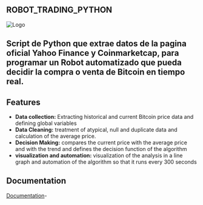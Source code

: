 ## ROBOT_TRADING_PYTHON
![Logo](https://img.freepik.com/vector-gratis/plantilla-logotipo-criptomineria-degradado_23-2149390437.jpg)


## Script de Python que extrae datos de la pagina oficial Yahoo Finance y Coinmarketcap, para programar un Robot automatizado que pueda decidir la compra o venta de Bitcoin en tiempo real.
## Features

- **Data collection:** Extracting historical and current Bitcoin price data and defining global variables
- **Data Cleaning:** treatment of atypical, null and duplicate data and calculation of the average price.
- **Decision Making:** compares the current price with the average price and with the trend and defines the decision function of the algorithm
- **visualization and automation:** visualization of the analysis in a line graph and automation of the algorithm so that it runs every 300 seconds


## **Documentation**

[Documentation](https://pypi.org/project/yfinance/)-  

